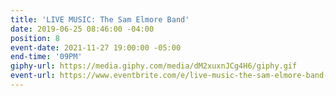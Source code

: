 ```yaml
---
title: 'LIVE MUSIC: The Sam Elmore Band'
date: 2019-06-25 08:46:00 -04:00
position: 8
event-date: 2021-11-27 19:00:00 -05:00
end-time: '09PM'
giphy-url: https://media.giphy.com/media/dM2xuxnJCg4H6/giphy.gif
event-url: https://www.eventbrite.com/e/live-music-the-sam-elmore-band-tickets-200093724717
---
```


